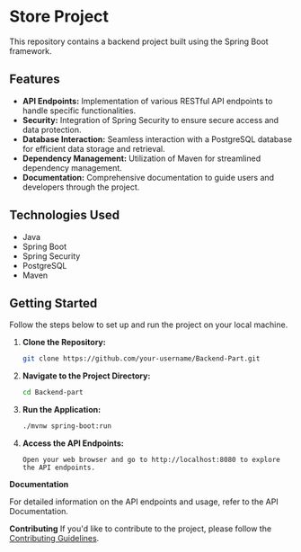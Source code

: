 # Store Project
This repository contains a backend project built using the Spring Boot framework.

## Features
- **API Endpoints:** Implementation of various RESTful API endpoints to handle specific functionalities.
- **Security:** Integration of Spring Security to ensure secure access and data protection.
- **Database Interaction:** Seamless interaction with a PostgreSQL database for efficient data storage and retrieval.
- **Dependency Management:** Utilization of Maven for streamlined dependency management.
- **Documentation:** Comprehensive documentation to guide users and developers through the project.

## Technologies Used
- Java
- Spring Boot
- Spring Security
- PostgreSQL
- Maven

## Getting Started
Follow the steps below to set up and run the project on your local machine.

1. **Clone the Repository:**
   ```bash
   git clone https://github.com/your-username/Backend-Part.git

2. **Navigate to the Project Directory:**
    ```bash
   cd Backend-part
3. **Run the Application:**
   ```bash
   ./mvnw spring-boot:run

4. **Access the API Endpoints:**

    `Open your web browser and go to http://localhost:8080 to explore the API endpoints.`

 
**Documentation**

For detailed information on the API endpoints and usage, refer to the API Documentation.

**Contributing**
If you'd like to contribute to the project, please follow the [Contributing Guidelines]().
